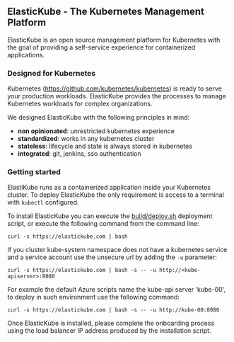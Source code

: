 ## ElasticKube - The Kubernetes Management Platform

ElasticKube is an open source management platform for Kubernetes with the goal of providing a self-service experience for containerized applications.


### Designed for Kubernetes

Kubernetes (https://github.com/kubernetes/kubernetes) is ready to serve your production workloads. ElasticKube provides the processes to manage Kubernetes workloads for complex organizations.

We designed ElasticKube with the following principles in mind:

* **non opinionated**: unrestricted kubernetes experience
* **standardized**: works in any kubernetes cluster
* **stateless**: lifecycle and state is always stored in kubernetes
* **integrated**: git, jenkins, sso authentication


### Getting started

ElastiKube runs as a containerized application inside your Kubernetes cluster. To deploy ElasticKube the only requirement is access to a terminal with `kubectl` configured.

To install ElasticKube you can execute the [build/deploy.sh](../master/build/deploy.sh) deployment script, or execute the following command from the command line:

  `curl -s https://elastickube.com | bash`

If you cluster kube-system namespace does not have a kubernetes service and a service account use the unsecure url by adding the `-u` parameter:

  `curl -s https://elastickube.com | bash -s -- -u http://<kube-apiserver>:8080`

For example the default Azure scripts name the kube-api server 'kube-00', to deploy in such environment use the following command:

  `curl -s https://elastickube.com | bash -s -- -u http://kube-00:8080`

Once ElasticKube is installed, please complete the onboarding process using the load balancer IP address produced by the installation script.
